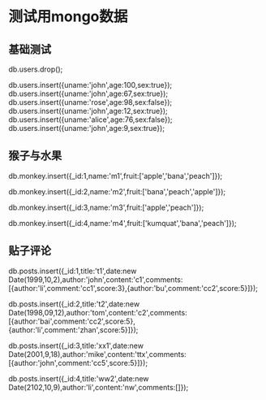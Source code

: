 # 测试用mongo数据

## 基础测试

db.users.drop();

db.users.insert({uname:'john',age:100,sex:true});
db.users.insert({uname:'john',age:67,sex:true});
db.users.insert({uname:'rose',age:98,sex:false});
db.users.insert({uname:'john',age:12,sex:true});
db.users.insert({uname:'alice',age:76,sex:false});
db.users.insert({uname:'john',age:9,sex:true});


## 猴子与水果

db.monkey.insert({_id:1,name:'m1',fruit:['apple','bana','peach']}); 

db.monkey.insert({_id:2,name:'m2',fruit:['bana','peach','apple']}); 

db.monkey.insert({_id:3,name:'m3',fruit:['apple','peach']}); 

db.monkey.insert({_id:4,name:'m4',fruit:['kumquat','bana','peach']});


## 贴子评论
db.posts.insert({_id:1,title:'t1',date:new Date(1999,10,2),author:'john',content:'c1',comments:[{author:'li',comment:'cc1',score:3},{author:'bu',comment:'cc2',score:5}]});

db.posts.insert({_id:2,title:'t2',date:new Date(1998,09,12),author:'tom',content:'c2',comments:[{author:'bai',comment:'cc2',score:5},{author:'li',comment:'zhan',score:5}]});

db.posts.insert({_id:3,title:'xx1',date:new Date(2001,9,18),author:'mike',content:'ttx',comments:[{author:'john',comment:'cc5',score:5}]});

db.posts.insert({_id:4,title:'ww2',date:new Date(2102,10,9),author:'li',content:'nw',comments:[]});
